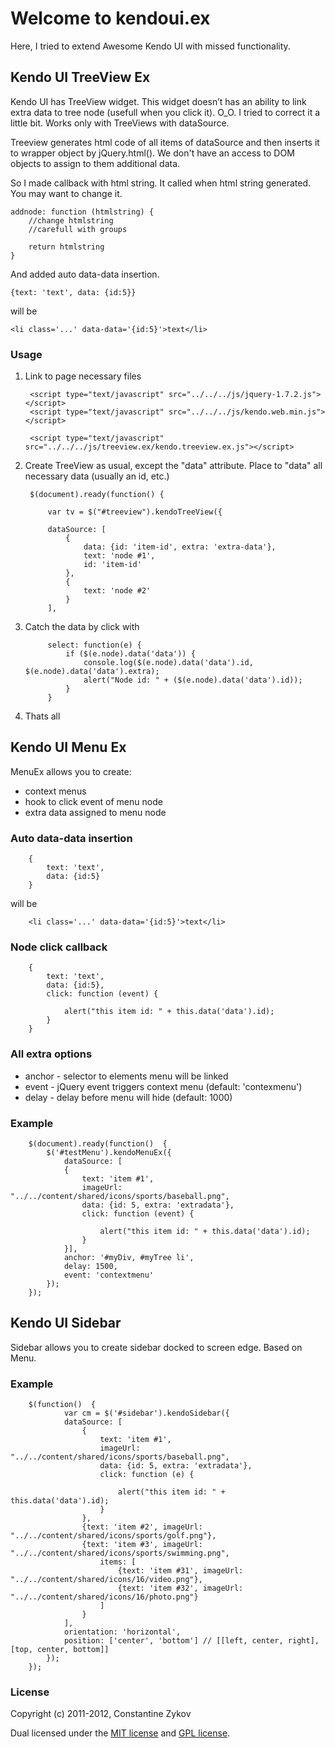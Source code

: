 # Welcome to kendoui.ex

Here, I tried to extend Awesome Kendo UI with missed functionality.

## Kendo UI TreeView Ex

Kendo UI has TreeView widget. This widget doesn’t has an ability to link extra data to tree node (usefull when you click it). O_O. 
I tried to correct it a little bit. Works only with TreeViews with dataSource.

Treeview generates html code of all items of dataSource and then inserts it to wrapper object by jQuery.html().
We don't have an access to DOM objects to assign to them additional data.

So I made callback with html string. It called when html string generated. You may want to change it.

	addnode: function (htmlstring) {
		//change htmlstring
		//carefull with groups

		return htmlstring
	}


And added auto data-data insertion.

	{text: 'text', data: {id:5}}

will be

	<li class='...' data-data='{id:5}'>text</li>


### Usage

1. Link to page necessary files

		<script type="text/javascript" src="../../../js/jquery-1.7.2.js"></script>
		<script type="text/javascript" src="../../../js/kendo.web.min.js"></script>

		<script type="text/javascript" src="../../../js/treeview.ex/kendo.treeview.ex.js"></script>

2. Create TreeView as usual, except the "data" attribute. Place to "data" all necessary data (usually an id, etc.)

		$(document).ready(function() {
	
			var tv = $("#treeview").kendoTreeView({
	
			dataSource: [
				{
					data: {id: 'item-id', extra: 'extra-data'},
					text: 'node #1',
					id: 'item-id'
				},
				{
					text: 'node #2'
				}
			],


3. Catch the data by click with

            select: function(e) {
                if ($(e.node).data('data')) {
                    console.log($(e.node).data('data').id, $(e.node).data('data').extra);
                    alert("Node id: " + ($(e.node).data('data').id));
                }
            }

4. Thats all

## Kendo UI Menu Ex

MenuEx allows you to create:
- context menus
- hook to click event of menu node
- extra data assigned to menu node

### Auto data-data insertion

		{
		    text: 'text',
		    data: {id:5}
		}

will be

		<li class='...' data-data='{id:5}'>text</li>

### Node click callback

		{
		    text: 'text',
		    data: {id:5},
            click: function (event) {

                alert("this item id: " + this.data('data').id);
            }
		}

### All extra options

- anchor - selector to elements menu will be linked
- event  - jQuery event triggers context menu (default: 'contexmenu')
- delay  - delay before menu will hide (default: 1000)

### Example

		$(document).ready(function()  {
			$('#testMenu').kendoMenuEx({
				dataSource: [
				{
					text: 'item #1',
					imageUrl: "../../content/shared/icons/sports/baseball.png",
					data: {id: 5, extra: 'extradata'},
                    click: function (event) {

                        alert("this item id: " + this.data('data').id);
                    }
				}],
                anchor: '#myDiv, #myTree li',
                delay: 1500,
                event: 'contextmenu'
		    });
	    });


## Kendo UI Sidebar

Sidebar allows you to create sidebar docked to screen edge. Based on Menu.

### Example

        $(function()  {
                var cm = $('#sidebar').kendoSidebar({
                dataSource: [
                    {
                        text: 'item #1',
                        imageUrl: "../../content/shared/icons/sports/baseball.png",
                        data: {id: 5, extra: 'extradata'},
                        click: function (e) {

                            alert("this item id: " + this.data('data').id);
                        }
                    },
                    {text: 'item #2', imageUrl: "../../content/shared/icons/sports/golf.png"},
                    {text: 'item #3', imageUrl: "../../content/shared/icons/sports/swimming.png",
                        items: [
                            {text: 'item #31', imageUrl: "../../content/shared/icons/16/video.png"},
                            {text: 'item #32', imageUrl: "../../content/shared/icons/16/photo.png"}
                        ]
                    }
                ],
                orientation: 'horizontal',
                position: ['center', 'bottom'] // [[left, center, right], [top, center, bottom]]
            });
        });

### License

Copyright (c) 2011-2012, Constantine Zykov

Dual licensed under the [MIT license](https://github.com/insanio/kendoui.ex/blob/master/MIT-license.txt) and [GPL license](https://github.com/insanio/kendoui.ex/blob/master/GPL-license.txt).